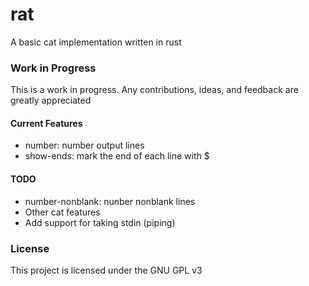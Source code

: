 # rat
A basic cat implementation written in rust
### Work in Progress
This is a work in progress. Any contributions, ideas, and feedback are greatly appreciated

#### Current Features
- number: number output lines
- show-ends: mark the end of each line with $

#### TODO
- number-nonblank: nunber nonblank lines
- Other cat features
- Add support for taking stdin (piping)

### License
This project is licensed under the GNU GPL v3
